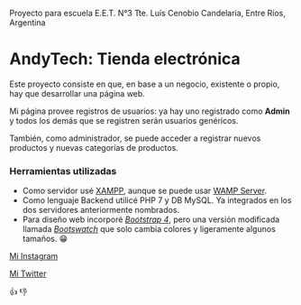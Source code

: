 Proyecto para escuela E.E.T. N°3 Tte. Luís Cenobio Candelaria, Entre Ríos, Argentina

# AndyTech: Tienda electrónica

Este proyecto consiste en que, en base a un negocio, existente o propio, hay que desarrollar una página web.

Mi página provee registros de usuarios: ya hay uno registrado como **Admin** y todos los demás que se registren serán usuarios genéricos.

También, como administrador, se puede acceder a registrar nuevos productos y nuevas categorías de productos.

### Herramientas utilizadas
- Como servidor usé [XAMPP](https://www.apachefriends.org/es/index.html "Página oficial"), aunque se puede usar [WAMP Server](https://sourceforge.net/projects/wampserver/ "Link de descraga").
- Como lenguaje Backend utilicé PHP 7 y DB MySQL. Ya integrados en los dos servidores anteriormente nombrados.
- Para diseño web incorporé [*Bootstrap 4*](https://www.getbootstrap.com), pero una versión modificada llamada [*Bootswatch*](https://www.bootswatch.com) que solo cambia colores y ligeramente algunos tamaños. :grin:

[Mi Instagram](http://www.instagram.com/andiosuna20)

[Mi Twitter](http://www.twitter.com/andyosuna6)

:+1:
:-1:
